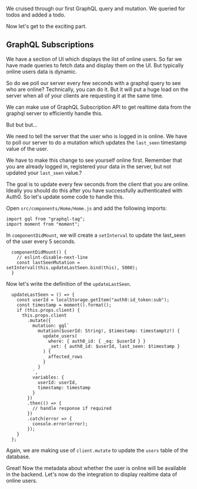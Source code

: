 We cruised through our first GraphQL query and mutation. We queried for todos and added a todo.

Now let's get to the exciting part.

GraphQL Subscriptions
---------------------

We have a section of UI which displays the list of online users. So far we have made queries to fetch data and display them on the UI. But typically online users data is dynamic. 

So do we poll our server every few seconds with a graphql query to see who are online? Technically, you can do it. But it will put a huge load on the server when all of your clients are requesting it at the same time.

We can make use of GraphQL Subscription API to get realtime data from the graphql server to efficiently handle this.

But but but...

We need to tell the server that the user who is logged in is online. We have to poll our server to do a mutation which updates the `last_seen` timestamp value of the user.

We have to make this change to see yourself online first. Remember that you are already logged in, registered your data in the server, but not updated your `last_seen` value.?

The goal is to update every few seconds from the client that you are online. Ideally you should do this after you have successfully authenticated with Auth0. So let's update some code to handle this. 

Open `src/components/Home/Home.js` and add the following imports:

```
import gql from "graphql-tag";
import moment from "moment";
```

In `componentDidMount`, we will create a `setInterval` to update the last_seen of the user every 5 seconds.

```
  componentDidMount() {
    // eslint-disable-next-line
    const lastSeenMutation = setInterval(this.updateLastSeen.bind(this), 5000);
  }
```

Now let's write the definition of the `updateLastSeen`.

```
  updateLastSeen = () => {
    const userId = localStorage.getItem("auth0:id_token:sub");
    const timestamp = moment().format();
    if (this.props.client) {
      this.props.client
        .mutate({
          mutation: gql`
            mutation($userId: String!, $timestamp: timestamptz!) {
              update_users(
                where: { auth0_id: { _eq: $userId } }
                _set: { auth0_id: $userId, last_seen: $timestamp }
              ) {
                affected_rows
              }
            }
          `,
          variables: {
            userId: userId,
            timestamp: timestamp
          }
        })
        .then(() => {
          // handle response if required
        })
        .catch(error => {
          console.error(error);
        });
    }
  };
```

Again, we are making use of `client.mutate` to update the `users` table of the database.

Great! Now the metadata about whether the user is online will be available in the backend. Let's now do the integration to display realtime data of online users.

